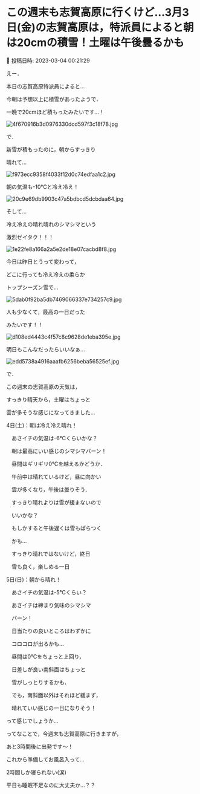 # この週末も志賀高原に行くけど…3月3日(金)の志賀高原は，特派員によると朝は20cmの積雪！土曜は午後曇るかも

📅 投稿日時: 2023-03-04 00:21:29

えー．


本日の志賀高原特派員によると…


今朝は予想以上に積雪があったようで．


一晩で20cmほど積もったみたいです…！




![4f670916b3d0976330dcd597f3c18f78.jpg](images/4f670916b3d0976330dcd597f3c18f78.jpg)







で．


新雪が積もったのに，朝からすっきり


晴れて…




![f973ecc9358f4033f12d0c74edfaa1c2.jpg](images/f973ecc9358f4033f12d0c74edfaa1c2.jpg)







朝の気温も-10℃と冷え冷え！




![20c9e69db9903c47a5bdbcd5dcbdaa64.jpg](images/20c9e69db9903c47a5bdbcd5dcbdaa64.jpg)







そして…


冷え冷えの晴れ晴れのシマシマという


激烈ゼイタク！！！




![1e22fe8a166a2a5e2de18e07cacbd8f8.jpg](images/1e22fe8a166a2a5e2de18e07cacbd8f8.jpg)







今日は昨日とうって変わって，


どこに行っても冷え冷えの柔らか


トップシーズン雪で…




![5dab0f92ba5db7469066337e734257c9.jpg](images/5dab0f92ba5db7469066337e734257c9.jpg)







人も少なくて，最高の一日だった


みたいです！！




![d108ed4443c4f57c8c9628de1eba395e.jpg](images/d108ed4443c4f57c8c9628de1eba395e.jpg)







明日もこんなだったらいいなぁ…




![edd5738a4916aaafb6256beba56525ef.jpg](images/edd5738a4916aaafb6256beba56525ef.jpg)







で．


この週末の志賀高原の天気は，


すっきり晴天から，土曜はちょっと


雲が多そうな感じになってきました…





4日(土)：朝は冷え冷え晴れ！


　あさイチの気温は-6℃くらいかな？


　朝は最高にいい感じのシマシマバーン！


　昼間はギリギリ0℃を越えるかどうか．


　午前中は晴れているけど，昼に向かい


　雲が多くなり，午後は曇りそう．


　すっきり晴れよりは雪が緩まないので


　いいかな？


　もしかすると午後遅くは雪もぱらつく


　かも…


　すっきり晴れではないけど，終日


　雪も良く，楽しめる一日





5日(日)：朝から晴れ！


　あさイチの気温は-5℃くらい？


　あさイチは締まり気味のシマシマ


　バーン！


　日当たりの良いところはわずかに


　コロコロが出るかも…


　昼間は0℃をちょっと上回り，


　日差しが良い南斜面はちょっと


　雪がしっとりするかも．


　でも，南斜面以外はそれほど緩まず，


　晴れていい感じの一日になりそう！





って感じでしょうか…





ってなことで，今週末も志賀高原に行きますが，


あと3時間後に出発です～！





これから準備してお風呂入って…


2時間しか寝られない(涙)


平日も睡眠不足なのに大丈夫か…？？
